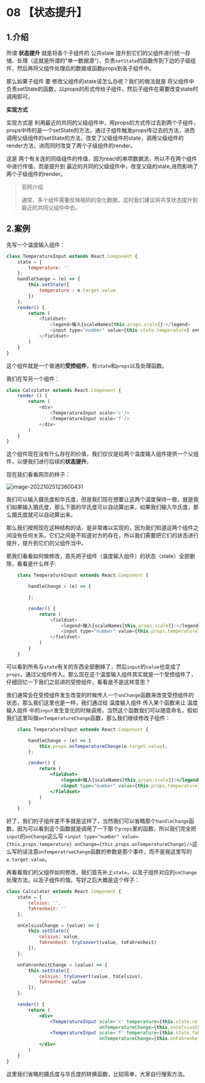 # 08 【状态提升】

## 1.介绍

所谓 **状态提升** 就是将各个子组件的 公共state 提升到它们的父组件进行统一存储、处理（这就是所谓的”单一数据源“），负责`setState`的函数传到下边的子级组件，然后再将父组件处理后的数据或函数props到各子组件中。

那么如果子组件 要 修改父组件的state该怎么办呢？我们的做法就是 将父组件中负责setState的函数，以props的形式传给子组件，然后子组件在需要改变state时调用即可。

**实现方式**

实现方式是 利用最近的共同的父级组件中，用props的方式传过去到两个子组件，props中传的是一个setState的方法，通过子组件触发props传过去的方法，进而调用父级组件的setState的方法，改变了父级组件的state，调用父级组件的render方法，进而同时改变了两个子级组件的render。

这是 两个有关连的同级组件的传值，因为react的单项数据流，所以不在两个组件中进行传值，而是提升到 最近的共同的父级组件中，改变父级的state,进而影响了两个子级组件的render。

> 官网介绍
>
> 通常，多个组件需要反映相同的变化数据，这时我们建议将共享状态提升到最近的共同父组件中去。

## 2.案例

先写一个温度输入组件：

```js
class TemperatureInput extends React.Component {
    state = {
        temperature: ''
    };
    handleChange = (e) => {
        this.setState({
            temperature : e.target.value
        })
    };
    render() {
        return (
            <fieldset>
                <legend>输入{scaleNames[this.props.scale]}:</legend>
                <input type="number" value={this.state.temperature} onChange={this.handleChange}
            </fieldset>
        )
    }
}
```

这个组件就是一个普通的**受控组件**，有`state`和`props`以及处理函数。

我们在写另一个组件：

```js
class Calculator extends React.Component {
    render () {
        return (
            <div>
                <TemperatureInput scale='c'/>
                <TemperatureInput scale='f'/>
            </div>
        )
    }
}
```

这个组件现在没有什么存在的价值，我们仅仅是给两个温度输入组件提供一个父组件，以便我们进行后续的**状态提升**。

现在我们看看网页的样子：

![image-20221025123600431](https://i0.hdslb.com/bfs/album/a4228155682c5b7715204c99d704b8f4b9daf6a6.png)

我们可以输入摄氏度和华氏度，但是我们现在想要让这两个温度保持一致，就是我们如果输入摄氏度，那么下面的华氏度可以自动算出来，如果我们输入华氏度，那么摄氏度就可以自动算出来。

那么我们按照现在这种结构的话，是非常难以实现的，因为我们知道这两个组件之间没有任何关系，它们之间是不知道对方的存在，所以我们需要把它们的状态进行提升，提升到它们的父组件当中。

那我们看看如何做修改，首先把子组件（温度输入组件）的状态（state）全部删除，看看是什么样子:

```js
    class TemperatureInput extends React.Component {

        handleChange = (e) => {

        };

        render() {
            return (
                <fieldset>
                    <legend>输入{scaleNames[this.props.scale]}:</legend>
                    <input type="number" value={this.props.temperature} onChange={this.handleChange}/>
                </fieldset>
            )
        }
    }
```

可以看到所有与`state`有关的东西全部删掉了，然后`input`的`value`也变成了`props`，通过父组件传入。那么现在这个温度输入组件其实就是一个受控组件了，仔细回忆一下我们之前讲的受控组件，看看是不是这样意思？

我们通常会在受控组件发生改变的时候传入一个`onChange`函数来改变受控组件的状态，那么我们这里也是一样，我们通过给 温度输入组件 传入某个函数来让 温度输入组件 中的`input`发生变化的时候调用，当然这个函数我们可以随意命名，假如我们这里叫做`onTemperatureChange`函数，那么我们继续修改子组件：

```jsx
    class TemperatureInput extends React.Component {

        handleChange = (e) => {
            this.props.onTemperatureChange(e.target.value);
        };

        render() {
            return (
                <fieldset>
                    <legend>输入{scaleNames[this.props.scale]}:</legend>
                    <input type="number" value={this.props.temperature} onChange={this.handleChange}/>
                </fieldset>
            )
        }
    }
```

好了，我们的子组件差不多就是这样了，当然我们可以省略那个`handleChange`函数，因为可以看到这个函数就是调用了一下那个`props`里的函数，所以我们完全把`input`的`onChange`这么写 `<input type="number" value={this.props.temperature} onChange={this.props.onTemperatureChange}/>`这么写的话注意`onTemperatrueChange`函数的参数是那个事件，而不是我这里写的`e.target.value`。

再看看我们的父组件如何修改，我们首先补上`state`，以及子组件对应的`onChange`处理方法，以及子组件的值。写好之后大概是这个样子：

```jsx
class Calculator extends React.Component {
    state = {
        celsius: '',
        fahrenheit: ''
    };

    onCelsiusChange = (value) => {
        this.setState({
            celsius: value,
            fahrenheit: tryConvert(value, toFahrenheit)
        });
    };

    onFahrenheitChange = (value) => {
        this.setState({
            celsius: tryConvert(value, toCelsius),
            fahrenheit: value
        });
    };

    render() {
        return (
            <div>
                <TemperatureInput scale='c' temperature={this.state.celsius}
                                  onTemperatureChange={this.onCelsiusChange}/>
                <TemperatureInput scale='f' temperature={this.state.fahrenheit}
                                  onTemperatureChange={this.onFahrenheitChange}/>
            </div>
        )
    }
}
```

这里我们省略的摄氏度与华氏度的转换函数，比较简单，大家自行搜索方法。


